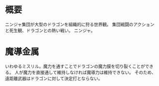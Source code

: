 # 概要
ニンジャ集団が大型のドラゴンを組織的に狩る世界観。
集団戦闘のアクションと死生観、ドラゴンとの熱い戦い。
ニンジャ。

# 魔導金属
いわゆるミスリル。魔力を通すことでドラゴンの魔力膜を切り裂くことができる。
人が魔力を直接通して維持しなければ魔導力は維持できない。
そのため、遠距離武器はドラゴンに対して決定打とならない。
